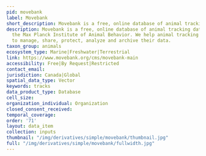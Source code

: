 ```yaml
---
pid: movebank
label: Movebank
short_description: Movebank is a free, online database of animal tracking data.
description: Movebank is a free, online database of animal tracking data hosted by
  the Max Planck Institute of Animal Behavior. We help animal tracking researchers
  to manage, share, protect, analyze and archive their data.
taxon_group: animals
ecosystem_type: Marine|Freshwater|Terrestrial
link: https://www.movebank.org/cms/movebank-main
accessibility: Free|By Request|Restricted
contact_email: 
jurisdiction: Canada|Global
spatial_data_type: Vector
keywords: tracks
data_product_type: Database
cell_size: 
organization_individual: Organization
closed_consent_received: 
temporal_coverage: 
order: '71'
layout: data_item
collection: inputs
thumbnail: "/img/derivatives/simple/movebank/thumbnail.jpg"
full: "/img/derivatives/simple/movebank/fullwidth.jpg"
---
```

